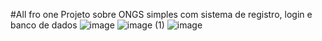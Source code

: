 #All fro one
 Projeto sobre ONGS simples com sistema de registro, login e banco de dados
![image](https://github.com/pedrodev2005/Ongs/assets/145730026/6f7e52bd-edcf-4abd-a258-db8c0d47146e)
![image (1)](https://github.com/pedrodev2005/Ongs/assets/145730026/f73c3f48-f3e4-44bd-a1b8-bdd9b6892d46)
![image](https://github.com/pedrodev2005/Ongs/assets/145730026/a0ceaaf3-548f-4693-9605-1226157457a1)
